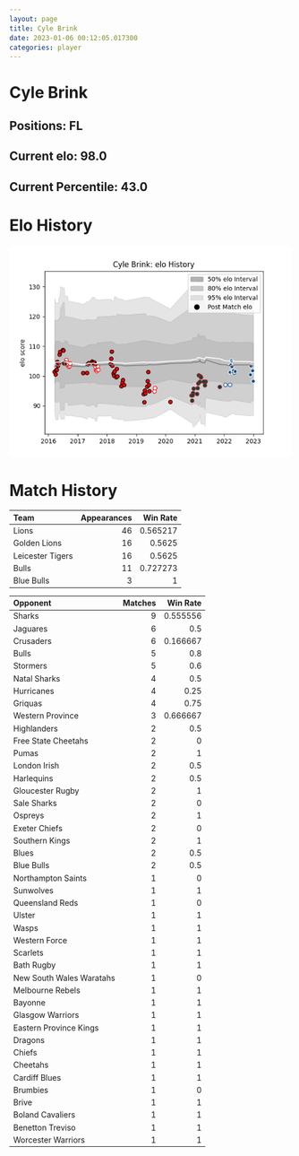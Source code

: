 ```yaml
---  
layout: page  
title: Cyle Brink  
date: 2023-01-06 00:12:05.017300  
categories: player  
---
```

# Cyle Brink

## Positions: FL

## Current elo: 98.0

## Current Percentile: 43.0

# Elo History


![elo history](history_CyleBrink.png)
# Match History


| Team             |   Appearances |   Win Rate |
|:-----------------|--------------:|-----------:|
| Lions            |            46 |   0.565217 |
| Golden Lions     |            16 |   0.5625   |
| Leicester Tigers |            16 |   0.5625   |
| Bulls            |            11 |   0.727273 |
| Blue Bulls       |             3 |   1        |

| Opponent                 |   Matches |   Win Rate |
|:-------------------------|----------:|-----------:|
| Sharks                   |         9 |   0.555556 |
| Jaguares                 |         6 |   0.5      |
| Crusaders                |         6 |   0.166667 |
| Bulls                    |         5 |   0.8      |
| Stormers                 |         5 |   0.6      |
| Natal Sharks             |         4 |   0.5      |
| Hurricanes               |         4 |   0.25     |
| Griquas                  |         4 |   0.75     |
| Western Province         |         3 |   0.666667 |
| Highlanders              |         2 |   0.5      |
| Free State Cheetahs      |         2 |   0        |
| Pumas                    |         2 |   1        |
| London Irish             |         2 |   0.5      |
| Harlequins               |         2 |   0.5      |
| Gloucester Rugby         |         2 |   1        |
| Sale Sharks              |         2 |   0        |
| Ospreys                  |         2 |   1        |
| Exeter Chiefs            |         2 |   0        |
| Southern Kings           |         2 |   1        |
| Blues                    |         2 |   0.5      |
| Blue Bulls               |         2 |   0.5      |
| Northampton Saints       |         1 |   0        |
| Sunwolves                |         1 |   1        |
| Queensland Reds          |         1 |   0        |
| Ulster                   |         1 |   1        |
| Wasps                    |         1 |   1        |
| Western Force            |         1 |   1        |
| Scarlets                 |         1 |   1        |
| Bath Rugby               |         1 |   1        |
| New South Wales Waratahs |         1 |   0        |
| Melbourne Rebels         |         1 |   1        |
| Bayonne                  |         1 |   1        |
| Glasgow Warriors         |         1 |   1        |
| Eastern Province Kings   |         1 |   1        |
| Dragons                  |         1 |   1        |
| Chiefs                   |         1 |   1        |
| Cheetahs                 |         1 |   1        |
| Cardiff Blues            |         1 |   1        |
| Brumbies                 |         1 |   0        |
| Brive                    |         1 |   1        |
| Boland Cavaliers         |         1 |   1        |
| Benetton Treviso         |         1 |   1        |
| Worcester Warriors       |         1 |   1        |